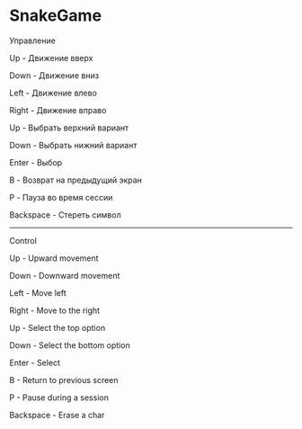 # SnakeGame
Управление

Up - Движение вверх

Down - Движение вниз

Left - Движение влево

Right - Движение вправо

Up - Выбрать верхний вариант

Down - Выбрать нижний вариант

Enter - Выбор

B - Возврат на предыдущий экран

P - Пауза во время сессии

Backspace - Стереть символ

----------------------------
Control

Up - Upward movement

Down - Downward movement

Left - Move left

Right - Move to the right

Up - Select the top option

Down - Select the bottom option

Enter - Select

B - Return to previous screen

P - Pause during a session

Backspace - Erase a char
